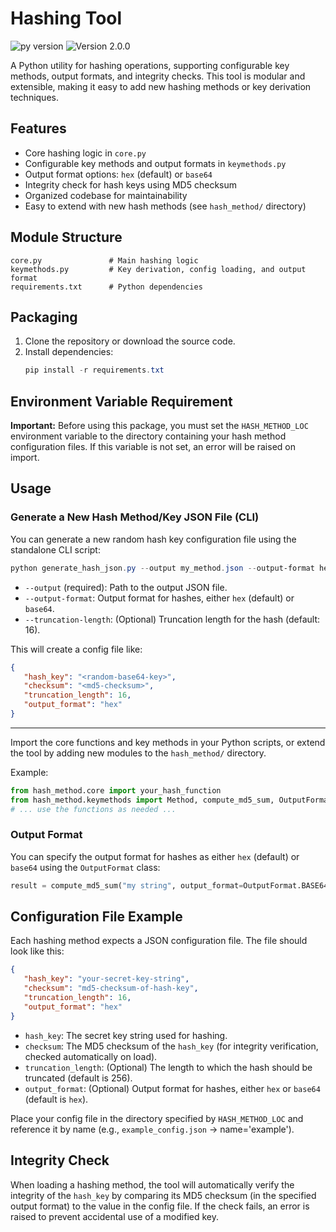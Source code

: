 # Hashing Tool

![py version](https://img.shields.io/badge/python-3.10+-blue) ![Version 2.0.0](https://img.shields.io/badge/version-2.0.0-brightgreen) 

A Python utility for hashing operations, supporting configurable key methods, output formats, and integrity checks. This tool is modular and extensible, making it easy to add new hashing methods or key derivation techniques.

## Features
- Core hashing logic in `core.py`
- Configurable key methods and output formats in `keymethods.py`
- Output format options: `hex` (default) or `base64`
- Integrity check for hash keys using MD5 checksum
- Organized codebase for maintainability
- Easy to extend with new hash methods (see `hash_method/` directory)

## Module Structure
```
core.py               # Main hashing logic
keymethods.py         # Key derivation, config loading, and output format
requirements.txt      # Python dependencies
```

## Packaging
1. Clone the repository or download the source code.
2. Install dependencies:
   ```powershell
   pip install -r requirements.txt
   ```

## Environment Variable Requirement
**Important:** Before using this package, you must set the `HASH_METHOD_LOC` environment variable to the directory containing your hash method configuration files. If this variable is not set, an error will be raised on import.


## Usage
### Generate a New Hash Method/Key JSON File (CLI)

You can generate a new random hash key configuration file using the standalone CLI script:

```powershell
python generate_hash_json.py --output my_method.json --output-format hex --truncation-length 16
```

- `--output` (required): Path to the output JSON file.
- `--output-format`: Output format for hashes, either `hex` (default) or `base64`.
- `--truncation-length`: (Optional) Truncation length for the hash (default: 16).

This will create a config file like:

```json
{
   "hash_key": "<random-base64-key>",
   "checksum": "<md5-checksum>",
   "truncation_length": 16,
   "output_format": "hex"
}
```

---

Import the core functions and key methods in your Python scripts, or extend the tool by adding new modules to the `hash_method/` directory.

Example:
```python
from hash_method.core import your_hash_function
from hash_method.keymethods import Method, compute_md5_sum, OutputFormat
# ... use the functions as needed ...
```

### Output Format
You can specify the output format for hashes as either `hex` (default) or `base64` using the `OutputFormat` class:

```python
result = compute_md5_sum("my string", output_format=OutputFormat.BASE64)
```

## Configuration File Example

Each hashing method expects a JSON configuration file. The file should look like this:

```json
{
   "hash_key": "your-secret-key-string",
   "checksum": "md5-checksum-of-hash-key",
   "truncation_length": 16,
   "output_format": "hex"
}
```

- `hash_key`: The secret key string used for hashing.
- `checksum`: The MD5 checksum of the `hash_key` (for integrity verification, checked automatically on load).
- `truncation_length`: (Optional) The length to which the hash should be truncated (default is 256).
- `output_format`: (Optional) Output format for hashes, either `hex` or `base64` (default is `hex`).

Place your config file in the directory specified by `HASH_METHOD_LOC` and reference it by name (e.g., `example_config.json` → name='example').

## Integrity Check
When loading a hashing method, the tool will automatically verify the integrity of the `hash_key` by comparing its MD5 checksum (in the specified output format) to the value in the config file. If the check fails, an error is raised to prevent accidental use of a modified key.
